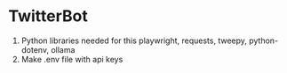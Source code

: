 # TwitterBot
1) Python libraries needed for this playwright, requests, tweepy, python-dotenv, ollama
2) Make .env file with api keys

